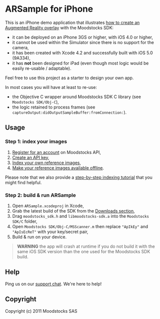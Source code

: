 # ARSample for iPhone

This is an iPhone demo application that illustrates [how to create an Augmented Reality overlay](https://github.com/Moodstocks/moodstocks-sdk/wiki/How-to-create-an-Augmented-Reality-Overlay) with the Moodstocks SDK:

*   it can be deployed on an iPhone 3GS or higher, with iOS 4.0 or higher,
*   it cannot be used within the Simulator since there is no support for the camera,
*   it has been created with Xcode 4.2 and successfully built with iOS 5.0 (9A334),
*   it has **not** been designed for iPad (even though most logic would be easily re-usable / adaptable).

Feel free to use this project as a starter to design your own app.

In most cases you will have at least to re-use:

*   the Objective C wrapper around Moodstocks SDK C library (see `Moodstocks SDK/Obj-C`),
*   the logic retained to process frames (see `captureOutput:didOutputSampleBuffer:fromConnection:`).

## Usage

### Step 1: index your images

1.   [Register for an account](http://extranet.moodstocks.com/signup) on Moodstocks API,
2.   [Create an API key](http://extranet.moodstocks.com/access_keys/new),
3.   [Index your own reference images](https://github.com/Moodstocks/moodstocks-api/wiki/api-v2-doc#wiki-add-object),
4.   [Make your reference images available offline](https://github.com/Moodstocks/moodstocks-api/wiki/api-v2-doc#wiki-make-offline).

Please note that we also provide a [step-by-step indexing tutorial](https://github.com/Moodstocks/moodstocks-api/wiki/api-v2-tuto-indexing) that you might find helpful.

### Step 2: build & run ARSample

1.   Open `ARSample.xcodeproj` in Xcode,
2.   Grab the latest build of the SDK from the [Downloads section](https://github.com/Moodstocks/moodstocks-sdk/downloads),
3.   Drag `moodstocks_sdk.h` and `libmoodstocks-sdk.a` into the `Moodstocks SDK/C` folder,
4.   Open `Moodstocks SDK/Obj-C/MSScanner.m` then replace `"ApIkEy"` and `"ApIsEcReT"` with your key/secret pair,
5.   Build & run on your device.

> **WARNING** the app will crash at runtime if you do not build it with the
same iOS SDK version than the one used for the Moodstocks SDK build.

## Help

Ping us on our [support chat](https://moodstocks.campfirenow.com/2416e). We're here to help!

## Copyright

Copyright (c) 2011 Moodstocks SAS
